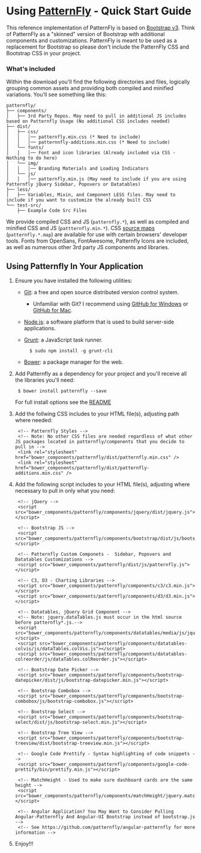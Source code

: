 # Using [PatternFly](https://www.patternfly.org) - Quick Start Guide

This reference implementation of PatternFly is based on [Bootstrap v3](http://getbootstrap.com/).  Think of PatternFly as a "skinned" version of Bootstrap with additional components and customizations. PatternFly is meant to be used as a replacement for Bootstrap so please don't include the PatternFly CSS and Bootstrap CSS in your project. 

### What's included

Within the download you'll find the following directories and files, logically grouping common assets and providing both compiled and minified variations. You'll see something like this:

```
patternfly/
├── components/
│   ├── 3rd Party Repos. May need to pull in additional JS includes based on Patternfly Usage (No additional CSS includes needed)
├── dist/
│   ├── css/
│   │   │── patternfly.min.css (* Need to include)
│   │   │── patternnfly-additions.min.css (* Need to include)
│   └── fonts/
│   │   │── Font and icon libraries (Already included via CSS - Nothing to do here)
│   └── img/
│   │   │── Branding Materials and Loading Indicators
│   └── js/
│   │   │── patternfly.min.js (May need to include if you are using Patternfly jQuery Sidebar, Popovers or Datatables)  
├── less/
│   ├── Variables, Mixin, and Component LESS files. May need to include if you want to customize the already built CSS
└── test-src/
    ├── Example Code Src Files
```

We provide compiled CSS and JS (`patternfly.*`), as well as compiled and minified CSS and JS (`pattternfly.min.*`). CSS [source maps](https://developer.chrome.com/devtools/docs/css-preprocessors) (`patternfly.*.map`) are available for use with certain browsers' developer tools. Fonts from OpenSans, FontAwesome, Patternfly Icons are included, as well as numerous other 3rd party JS components and libraries.

## Using Patternfly In Your Application

1. Ensure you have installed the following utilities:
    - [Git](http://git-scm.com/downloads): a free and open source distributed version control system.
        - Unfamiliar with Git? I recommend using [GitHub for Windows](https://windows.github.com/) or [GitHub for Mac](https://mac.github.com/).
    - [Node.js](http://nodejs.org/download/): a software platform that is used to build server-side applications.
    - [Grunt](http://gruntjs.com/getting-started): a JavaScript task runner.

            $ sudo npm install -g grunt-cli

    - [Bower](http://bower.io/#installing-bower): a package manager for the web.

2. Add Patternfly as a dependency for your project and you'll receive all the libraries you'll need:

        $ bower install patternfly --save

    For full install options see the [README](README.md)

3. Add the follwing CSS includes to your HTML file(s), adjusting path where needed:

        <!-- Patternfly Styles -->
        <!-- Note: No other CSS files are needed regardless of what other JS packages located in patternfly/components that you decide to pull in -->
        <link rel="stylesheet" href="bower_components/patternfly/dist/patternfly.min.css" />
        <link rel="stylesheet" href="bower_components/patternfly/dist/patternfly-additions.min.css" />

4. Add the following script includes to your HTML file(s), adjusting where necessary to pull in only what you need:

        <!-- jQuery -->
        <script src="bower_components/patternfly/components/jquery/dist/jquery.js"></script>

        <!-- Bootstrap JS -->
        <script src="bower_components/patternfly/components/bootstrap/dist/js/bootstrap.js"></script>

        <!-- Patternfly Custom Componets -  Sidebar, Popovers and Datatables Customizations -->
        <script src="bower_components/patternfly/dist/js/patternfly.js"></script>

        <!-- C3, D3 - Charting Libraries -->
        <script src="bower_components/patternfly/components/c3/c3.min.js"></script>
        <script src="bower_components/patternfly/components/d3/d3.min.js"></script>

        <!-- Datatables, jQuery Grid Component -->
        <!-- Note: jquery.dataTables.js must occur in the html source before patternfly*.js.-->
        <script src="bower_components/patternfly/components/datatables/media/js/jquery.dataTables.js"></script>
        <script src="bower_components/patternfly/components/datatables-colvis/js/dataTables.colVis.js"></script>
        <script src="bower_components/patternfly/components/datatables-colreorder/js/dataTables.colReorder.js"></script>

        <!-- Bootstrap Date Picker -->
        <script src="bower_components/patternfly/components/bootstrap-datepicker/dist/js/bootstrap-datepicker.min.js"></script>

        <!-- Bootstrap Combobox -->
        <script src="bower_components/patternfly/components/bootstrap-combobox/js/bootstrap-combobox.js"></script>

        <!-- Bootstrap Select -->
        <script src="bower_components/patternfly/components/bootstrap-select/dist/js/bootstrap-select.min.js"></script>

        <!-- Bootstrap Tree View -->
        <script src="bower_components/patternfly/components/bootstrap-treeview/dist/bootstrap-treeview.min.js"></script>

        <!-- Google Code Prettify - Syntax highlighting of code snippets -->
        <script src="bower_components/patternfly/components/google-code-prettify/bin/prettify.min.js"></script>

        <!-- MatchHeight - Used to make sure dashboard cards are the same height -->
        <script src="bower_components/patternfly/components/matchHeight/jquery.matchHeight.js"></script>

        <!-- Angular Application? You May Want to Consider Pulling Angular-Patternfly And Angular-UI Bootstrap instead of bootstrap.js -->
        <!-- See https://github.com/patternfly/angular-patternfly for more information -->

5. Enjoy!!!




